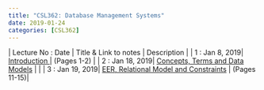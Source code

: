 ```yaml
---
title: "CSL362: Database Management Systems"
date: 2019-01-24
categories: [CSL362]
---
```


| Lecture No : Date | Title & Link to notes | Description |
| 1 : Jan 8, 2019|  [Introduction                ][1]           |  (Pages 1-2)  |
| 2 : Jan 18, 2019| [Concepts, Terms and Data Models][2]        |               |
| 3 : Jan 19, 2019| [EER, Relational Model and Constraints][3]  |  (Pages 11-15)|




[1]: https://drive.google.com/file/d/14gIELshg8bWgOJboeMQxRikeIdiNvNF9/view?usp=sharing
[2]: https://sahilbansal17.github.io/eCSe-Notes/csl362/2019/01/18/dbms-concepts-data-models.html
[3]: https://drive.google.com/file/d/14gIELshg8bWgOJboeMQxRikeIdiNvNF9/view?usp=sharing